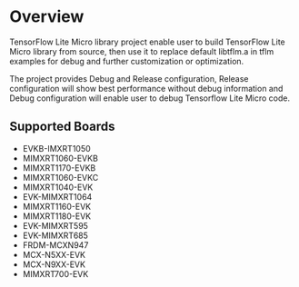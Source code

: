 Overview
========
TensorFlow Lite Micro library project enable user to build TensorFlow Lite Micro library from source, then use it to replace default libtflm.a in tflm examples for debug and further customization or optimization.

The project provides Debug and Release configuration, Release configuration will show best performance without debug information and Debug configuration will enable user to debug Tensorflow Lite Micro code.

## Supported Boards
- EVKB-IMXRT1050
- MIMXRT1060-EVKB
- MIMXRT1170-EVKB
- MIMXRT1060-EVKC
- MIMXRT1040-EVK
- EVK-MIMXRT1064
- MIMXRT1160-EVK
- MIMXRT1180-EVK
- EVK-MIMXRT595
- EVK-MIMXRT685
- FRDM-MCXN947
- MCX-N5XX-EVK
- MCX-N9XX-EVK
- MIMXRT700-EVK
